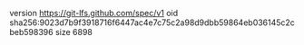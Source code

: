 version https://git-lfs.github.com/spec/v1
oid sha256:9023d7b9f3918716f6447ac4e7c75c2a98d9dbb59864eb036145c2cbeb598396
size 6898
